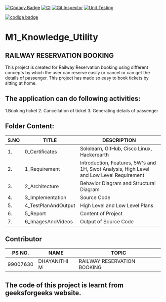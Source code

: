 [![Codacy Badge](https://app.codacy.com/project/badge/Grade/26bfcdb6c3c04c8db4d0d39b76c41e98)](https://www.codacy.com/gh/dhaya007/M1_Knowledge_Utility/dashboard?utm_source=github.com&amp;utm_medium=referral&amp;utm_content=dhaya007/M1_Knowledge_Utility&amp;utm_campaign=Badge_Grade)
[![CI](https://github.com/dhaya007/M1_Knowledge_Utility/actions/workflows/main.yml/badge.svg)](https://github.com/dhaya007/M1_Knowledge_Utility/actions/workflows/main.yml)
[![Git Inspector](https://github.com/dhaya007/M1_Knowledge_Utility/actions/workflows/Git%20Inspector.yml/badge.svg)](https://github.com/dhaya007/M1_Knowledge_Utility/actions/workflows/Git%20Inspector.yml)
[![Unit Testing](https://github.com/dhaya007/M1_Knowledge_Utility/actions/workflows/Unit%20Testing.yml/badge.svg)](https://github.com/dhaya007/M1_Knowledge_Utility/actions/workflows/Unit%20Testing.yml)




<a href="https://app.codiga.io/public/user/github/dhaya007">
   <img src="https://api.codiga.io/public/badge/user/github/dhaya007?style=dark" alt="codiga badge" />
</a>

# M1_Knowledge_Utility <BR/>

## RAILWAY RESERVATION BOOKING <BR/>
This project is created for Railway Reservation booking using different concepts by which the user can reserve easily or cancel or can get the details of passenger. This project has made so easy to book tickets by sitting at home.

## The application can do following activities: <BR/>

1.Booking ticket
2. Cancellation of ticket
3. Generating details of passenger

## Folder Content: <BR/>

| S.NO | TITLE | DESCRIPTION |
|------|-------|-------------|
|1.    | 0_Certificates | Sololearn, GitHub, Cisco Linux, Hackerearth |
|2.    | 1_Requirement  | Introduction, Features, 5W's and 1H, Swot Analysis, High Level and Low Level Requirement |
|3.    | 2_Architecture | Behavior Diagram and Structural Diagram |
|4.    | 3_Implementation | Source Code |
|5.    | 4_TestPlanAndOutput | High Level and Low Level Plans |
|6.    | 5_Report | Content of Project |
|7.    | 6_ImagesAndVideos | Output of Source Code |

## Contributor 
| PS NO. | NAME | TOPIC |
|--------|------|-------|
|99007630    | DHAYANITHI M  | RAILWAY RESERVATION BOOKING |

## The code of this project is learnt from geeksforgeeks website.
